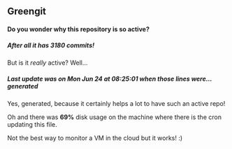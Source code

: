 ## Greengit

#### Do you wonder why this repository is so active?

##### After all it has 3180 commits!

But is it *really* active? Well...

##### Last update was on Mon Jun 24 at 08:25:01 when those lines were... generated

Yes, generated, because it certainly helps a lot to have such an active repo!

Oh and there was **69%** disk usage on the machine
where there is the cron updating this file.

Not the best way to monitor a VM in the cloud but it works! :)
